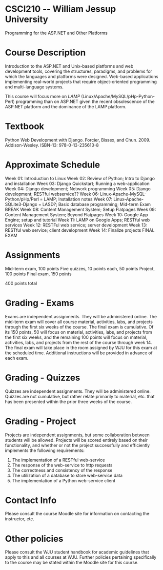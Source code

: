 # CSCI210 -- William Jessup University
Programming for the ASP.NET and Other Platforms

# Course Description
Introduction to the ASP.NET and Unix-based platforms and web development tools, covering the structures, paradigms, and
problems for which the languages and platforms were designed. Web-based applications implementing real-world projects that
require object-oriented programming and multi-language systems.

This course will focus more on *LAMP* (Linux/Apache/MySQL/pHp-Python-Perl) programming than on ASP.NET given the recent
obsolescence of the ASP.NET platform and the dominance of the LAMP platform.

# Textbook
Python Web Development with Django. Forcier, Bissex, and Chun. 2009. Addison-Wesley. ISBN-13: 978-0-13-235613-8

# Approximate Schedule
Week 01: Introduction to Linux
Week 02: Review of Python; Intro to Django and installation
Week 03: Django Quickstart; Running a web-application
Week 04: Django development; Network programming
Week 05: Django development; RESTful webservice??
Week 06: Linux-Apache-MySQL-Python/pHp/Perl = LAMP; Installation notes
Week 07: Linux-Apache-SQLite3-Django = LASD?; Basic database programming; Mid-term Exam
BREAK
Week 08: Content Management System; Setup Flatpages
Week 09: Content Management System; Beyond Flatpages
Week 10: Google App Engine; setup and tutorial
Week 11: LAMP on Google Apps; RESTful web services
Week 12: RESTFul web service; server development
Week 13: RESTful web service; client development
Week 14: Finalize projects
FINAL EXAM

# Assignments
Mid-term exam, 100 points
Five quizzes, 10 points each, 50 points
Project, 100 points
Final exam, 150 points

400 points total

# Grading - Exams
Exams are independent assignments. They will be administered online. The mid-term exam will cover all course material, 
activities, labs, and projects through the first six weeks of the course. The final exam is cumulative. Of its 150 points,
50 will focus on material, activities, labs, and projects from the first six weeks, and the remaining 100 points will 
focus on material, activities, labs, and projects from the rest of the course through week 14. The final exam will take
place in the room assigned by WJU for this exam at the scheduled time. Additional instructions will be provided in advance
of each exam.

# Grading - Quizzes
Quizzes are independent assignments. They will be administered online. Quizzes are not cumulative, but rather relate 
primarily to material, etc. that has been presented within the prior three weeks of the course.

# Grading - Project
Projects are independent assignments, but some collaboration between students will be allowed. Projects will be scored
entirely based on their functionality, and whether or not the project successfully and efficiently implements the
following requirements:
1. The implementation of a RESTful web-service
2. The response of the web-service to http requests
3. The correctness and consistency of the response
4. The utilization of a database to store web-service data
5. The implementation of a Python web-service client

# Contact Info
Please consult the course Moodle site for information on contacting the instructor, etc.

# Other policies
Please consult the WJU student handbook for academic guidelines that apply to this and all courses at WJU. Further
policies pertaining specifically to the course may be stated within the Moodle site for this course.
